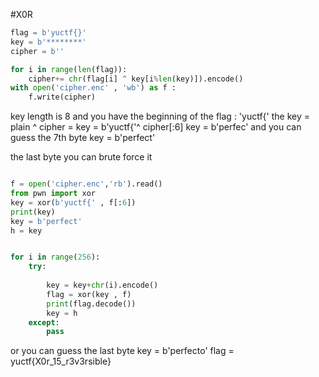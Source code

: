 #X0R 
```python
flag = b'yuctf{}'
key = b'********'
cipher = b''

for i in range(len(flag)):
	cipher+= chr(flag[i] ^ key[i%len(key)]).encode()
with open('cipher.enc' , 'wb') as f :
	f.write(cipher)
```

key length is 8  and you have the beginning of the flag : 'yuctf{'
the key = plain ^ cipher =    key = b'yuctf{'^ cipher[:6] 
key = b'perfec' and you can guess the 7th byte key = b'perfect'

the last byte you can brute force it 

```python

f = open('cipher.enc','rb').read()
from pwn import xor 
key = xor(b'yuctf{' , f[:6])
print(key)
key = b'perfect'
h = key 


for i in range(256):
	try:
	
		key = key+chr(i).encode()
		flag = xor(key , f)
		print(flag.decode())
		key = h 
	except:
		pass
```
or you can guess the last byte key = b'perfecto'
flag = yuctf{X0r_15_r3v3rsible}
